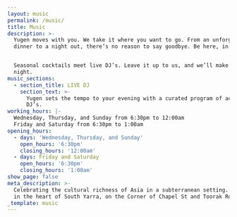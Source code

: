```yaml
---
layout: music
permalink: /music/
title: Music
description: >-
  Yugen moves with you. We take it where you want to go. From an unforgettable
  dinner to a night out, there’s no reason to say goodbye. Be here, in the now.


  Seasonal cocktails meet live DJ’s. Leave it up to us, and we’ll make it a
  night.
music_sections:
  - section_title: LIVE DJ
    section_text: >-
      Yugen sets the tempo to your evening with a curated program of acclaimed
      DJ’s.
working_hours: |-
  Wednesday, Thursday, and Sunday from 6:30pm to 12:00am
  Friday and Saturday from 6:30pm to 1:00am
opening_hours:
  - days: 'Wednesday, Thursday, and Sunday'
    open_hours: '6:30pm'
    closing_hours: '12:00am'
  - days: Friday and Saturday
    open_hours: '6:30pm'
    closing_hours: '1:00am'
show_page: false
meta_description: >-
  Celebrating the cultural richness of Asia in a subterranean setting. Located
  in the heart of South Yarra, on the Corner of Chapel St and Toorak Road.
_template: music
---
```





